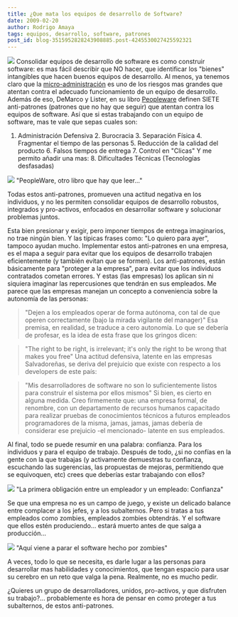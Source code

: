 ```yaml
---
title: ¿Que mata los equipos de desarrollo de Software?
date: 2009-02-20
author: Rodrigo Amaya
tags: equipos, desarrollo, software, patrones
post_id: blog-3515952828243908885.post-4245530027425592321
---
```


[![](https://3.bp.blogspot.com/_ayvorITawE4/SZ8F7kqP4CI/AAAAAAAAB5s/d7xPBdvsCY4/s320/amya_itdevpeople.jpg)](https://3.bp.blogspot.com/_ayvorITawE4/SZ8F7kqP4CI/AAAAAAAAB5s/d7xPBdvsCY4/s1600-h/amya_itdevpeople.jpg) Consolidar equipos
de desarrollo de software es como construir software: es mas fácil describir que NO hacer, que identificar los "bienes" intangibles que hacen buenos equipos de desarrollo. Al menos, ya tenemos claro que la [micro-administración](http://www.srbyte.com/2009/02/acerca-del-micromanagement.html) es uno de los riesgos mas grandes que atentan contra el adecuado funcionamiento de un equipo de desarrollo. Además de eso, DeMarco y Lister, en su libro [Peopleware](http://www.amazon.com/Peopleware-Productive-Projects-Teams-Second/dp/0932633439) definen SIETE anti-patrones (patrones que no hay que seguir) que atentan contra los equipos de software. Así que si estas trabajando con un equipo de software, mas te vale que sepas cuales son:

1. Administración Defensiva 2. Burocracia 3. Separación Física 4. Fragmentar el tiempo de las personas 5. Reducción de la calidad del producto 6. Falsos tiempos de entrega 7. Control en "Clicas" Y me permito añadir una mas: 8. Dificultades Técnicas (Tecnologías desfasadas)

[![](https://3.bp.blogspot.com/_ayvorITawE4/SZ728cpZZII/AAAAAAAAB5U/DdjMQ-pkkuI/s320/peopleware.jpeg)](https://3.bp.blogspot.com/_ayvorITawE4/SZ728cpZZII/AAAAAAAAB5U/DdjMQ-pkkuI/s1600-h/peopleware.jpeg)
"PeopleWare, otro libro que
hay que leer..."

Todas estos anti-patrones, promueven una actitud negativa en los individuos, y no les permiten consolidar equipos de desarrollo robustos, integrados y pro-activos, enfocados en desarrollar software y solucionar problemas juntos.

Esta bien presionar y exigir, pero imponer tiempos de entrega imaginarios, no trae ningún bien. Y las típicas frases como: "Lo quiero para ayer", tampoco ayudan mucho. Implementar estos anti-patrones en una empresa, es el mapa a seguir para evitar que los equipos de desarrollo trabajen eficientemente (y también evitan que se formen). Los anti-patrones, están básicamente para "proteger a la empresa", para evitar que los individuos contratados cometan errores. Y estas (las empresas) los aplican sin ni siquiera imaginar las repercusiones que tendrán en sus empleados. Me parece que las empresas manejan un concepto a conveniencia sobre la autonomía de las personas:

> "Dejen a los empleados operar de forma
> autónoma, con tal de que operen correctamente (bajo la mirada vigilante del
> manager)"
Esa premisa, en realidad, se traduce a cero autonomía. Lo que se debería de profesar, es la idea de esta frase que los gringos dicen:

> "The right to be right, is irrelevant; it's only the right to
> be wrong that makes you free"
Una actitud defensiva, latente en las empresas Salvadoreñas, se deriva del prejuicio que existe con respecto a los developers de este país:

> "Mis desarrolladores de
> software no son lo suficientemente listos para construir el sistema por ellos
> mismos"
Si bien, es cierto en alguna medida. Creo firmemente que: una empresa formal, de renombre, con un departamento de recursos humanos capacitado para realizar pruebas de conocimientos técnicos a futuros empleados programadores de la misma, jamas, jamas, jamas debería de considerar ese prejuicio -el mencionado- latente en sus empleados.

Al final, todo se puede resumir en una palabra: confianza. Para los individuos y para el equipo de trabajo. Después de todo, ¿si no confías en la gente con la que trabajas (y activamente demuestras tu confianza, escuchando las sugerencias, las propuestas de mejoras, permitiendo que se equivoquen, etc) crees que deberías estar trabajando con ellos?

[![](https://4.bp.blogspot.com/_ayvorITawE4/SZ728SaelvI/AAAAAAAAB5c/2m7ruynAIGA/s320/trust-web_id690023_size480.jpg)](https://4.bp.blogspot.com/_ayvorITawE4/SZ728SaelvI/AAAAAAAAB5c/2m7ruynAIGA/s1600-h/trust-web_id690023_size480.jpg)
"La primera obligación entre un empleador y un
empleado: Confianza"

Se que una empresa no es un campo de juego, y existe un delicado balance entre complacer a los jefes, y a los subalternos. Pero si tratas a tus empleados como zombies, empleados zombies obtendrás. Y el software que ellos estén produciendo... estará muerto antes de que salga a producción...

[![](https://4.bp.blogspot.com/_ayvorITawE4/SZ8H1uMg0TI/AAAAAAAAB50/17c_u_53GJ4/s320/RecycleBinFull3.png)](https://4.bp.blogspot.com/_ayvorITawE4/SZ8H1uMg0TI/AAAAAAAAB50/17c_u_53GJ4/s1600-h/RecycleBinFull3.png)
"Aquí viene a parar el software hecho por zombies"

A veces, todo lo que se necesita, es darle lugar a las personas para desarrollar mas habilidades y conocimientos, que tengan espacio para usar su cerebro en un reto que valga la pena. Realmente, no es mucho pedir.

¿Quieres un grupo de desarrolladores, unidos, pro-activos, y que disfruten su trabajo?... probablemente es hora de pensar en como proteger a tus subalternos, de estos anti-patrones.